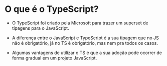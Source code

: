 # O que é o TypeScript?

- O TypeScript foi criado pela Microsoft para trazer um superset de tipagens para o JavaScript.

- A diferença entre o JavaScript e TypeScript é a sua tipagem que no JS não é obrigatório, já no TS é obrigatório, mas nem pra todos os casos. 
- Algumas vantagens de utilizar o TS é que a sua adoção pode ocorrer de forma gradual em um projeto JavaScript.